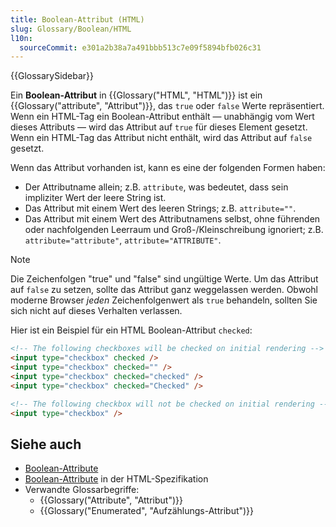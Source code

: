 ```yaml
---
title: Boolean-Attribut (HTML)
slug: Glossary/Boolean/HTML
l10n:
  sourceCommit: e301a2b38a7a491bbb513c7e09f5894bfb026c31
---
```


{{GlossarySidebar}}

Ein **Boolean-Attribut** in {{Glossary("HTML", "HTML")}} ist ein {{Glossary("attribute", "Attribut")}}, das `true` oder `false` Werte repräsentiert. Wenn ein HTML-Tag ein Boolean-Attribut enthält — unabhängig vom Wert dieses Attributs — wird das Attribut auf `true` für dieses Element gesetzt. Wenn ein HTML-Tag das Attribut nicht enthält, wird das Attribut auf `false` gesetzt.

Wenn das Attribut vorhanden ist, kann es eine der folgenden Formen haben:

- Der Attributname allein; z.B. `attribute`, was bedeutet, dass sein impliziter Wert der leere String ist.
- Das Attribut mit einem Wert des leeren Strings; z.B. `attribute=""`.
- Das Attribut mit einem Wert des Attributnamens selbst, ohne führenden oder nachfolgenden Leerraum und Groß-/Kleinschreibung ignoriert; z.B. `attribute="attribute"`, `attribute="ATTRIBUTE"`.

> [!NOTE]
> Die Zeichenfolgen "true" und "false" sind ungültige Werte. Um das Attribut auf `false` zu setzen, sollte das Attribut ganz weggelassen werden. Obwohl moderne Browser _jeden_ Zeichenfolgenwert als `true` behandeln, sollten Sie sich nicht auf dieses Verhalten verlassen.

Hier ist ein Beispiel für ein HTML Boolean-Attribut `checked`:

```html
<!-- The following checkboxes will be checked on initial rendering -->
<input type="checkbox" checked />
<input type="checkbox" checked="" />
<input type="checkbox" checked="checked" />
<input type="checkbox" checked="Checked" />

<!-- The following checkbox will not be checked on initial rendering -->
<input type="checkbox" />
```

## Siehe auch

- [Boolean-Attribute](/de/docs/Web/HTML/Attributes#boolean_attributes)
- [Boolean-Attribute](https://html.spec.whatwg.org/#boolean-attributes) in der HTML-Spezifikation
- Verwandte Glossarbegriffe:
  - {{Glossary("Attribute", "Attribut")}}
  - {{Glossary("Enumerated", "Aufzählungs-Attribut")}}
